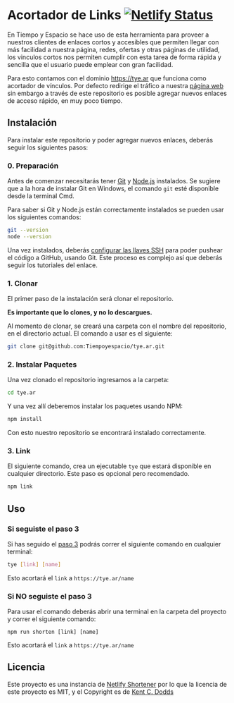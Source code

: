 # Acortador de Links [![Netlify Status](https://api.netlify.com/api/v1/badges/2a89b1b0-54bc-4a97-9d36-1355b7df4502/deploy-status)](https://app.netlify.com/sites/boisterous-entremet-341979/deploys)

En Tiempo y Espacio se hace uso de esta herramienta para proveer a nuestros clientes de enlaces cortos y accesibles que permiten llegar con más facilidad a nuestra página, redes, ofertas y otras páginas de utilidad, los vinculos cortos nos permiten cumplir con esta tarea de forma rápida y sencilla que el usuario puede emplear con gran facilidad.

Para esto contamos con el dominio https://tye.ar que funciona como acortador de vínculos. Por defecto redirige el tráfico a nuestra [página web][TiempoYEspacio] sin embargo a través de este repositorio es posible agregar nuevos enlaces de acceso rápido, en muy poco tiempo.

## Instalación

Para instalar este repositorio y poder agregar nuevos enlaces, deberás seguir los siguientes pasos:

### 0. Preparación

Antes de comenzar necesitarás tener [Git](https://git-scm.com/downloads) y [Node.js](https://nodejs.org/es/) instalados. Se sugiere que a la hora de instalar Git en Windows, el comando `git` esté disponible desde la terminal Cmd.

Para saber si Git y Node.js están correctamente instalados se pueden usar los siguientes comandos:

```sh
git --version
node --version
```

Una vez instalados, deberás [configurar las llaves SSH](https://docs.github.com/es/free-pro-team@latest/github/authenticating-to-github/connecting-to-github-with-ssh) para poder pushear el código a GitHub, usando Git. Este proceso es complejo así que deberás seguir los tutoriales del enlace.

### 1. Clonar

El primer paso de la instalación será clonar el repositorio.

**Es importante que lo clones, y no lo descargues.**

Al momento de clonar, se creará una carpeta con el nombre del repositorio, en el directorio actual. El comando a usar es el siguiente:

```sh
git clone git@github.com:Tiempoyespacio/tye.ar.git
```

### 2. Instalar Paquetes

Una vez clonado el repositorio ingresamos a la carpeta:

```sh
cd tye.ar
```

Y una vez allí deberemos instalar los paquetes usando NPM:

```sh
npm install
```

Con esto nuestro repositorio se encontrará instalado correctamente.

### 3. Link

El siguiente comando, crea un ejecutable `tye` que estará disponible en cualquier directorio. Este paso es opcional pero recomendado.

```sh
npm link
```

## Uso

### Si seguiste el paso 3

Si has seguido el [paso 3](#3__link) podrás correr el siguiente comando en cualquier terminal:

```sh
tye [link] [name]
```

Esto acortará el `link` a `https://tye.ar/name`

### Si NO seguiste el paso 3

Para usar el comando deberás abrir una terminal en la carpeta del proyecto y correr el siguiente comando:

```
npm run shorten [link] [name]
```

Esto acortará el `link` a `https://tye.ar/name`

## Licencia

Este proyecto es una instancia de [Netlify Shortener](https://github.com/kentcdodds/netlify-shortener) por lo que la licencia de este proyecto es MIT, y el Copyright es de [Kent C. Dodds](https://github.com/kentcdodds)

[TiempoYEspacio]: https://tiempoyespacio.com.ar/
